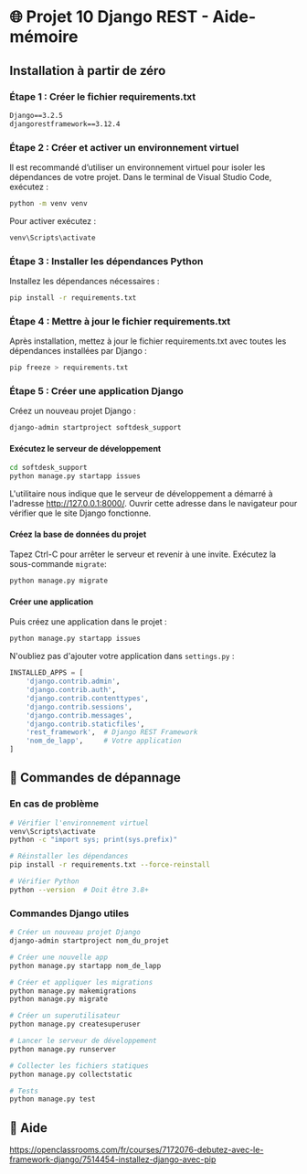 # 🌐 Projet 10 Django REST - Aide-mémoire

## Installation à partir de zéro

### **Étape 1 : Créer le fichier requirements.txt**

```txt
Django==3.2.5
djangorestframework==3.12.4
```

### **Étape 2 : Créer et activer un environnement virtuel**

Il est recommandé d’utiliser un environnement virtuel pour isoler les dépendances de votre projet.
Dans le terminal de Visual Studio Code, exécutez :
```bash
python -m venv venv
```
Pour activer exécutez :
```bash
venv\Scripts\activate
```

### **Étape 3 : Installer les dépendances Python**

Installez les dépendances nécessaires :
```bash
pip install -r requirements.txt
```

### **Étape 4 : Mettre à jour le fichier requirements.txt**

Après installation, mettez à jour le fichier requirements.txt avec toutes les dépendances installées par Django :
```bash
pip freeze > requirements.txt
```

### **Étape 5 : Créer une application Django**

Créez un nouveau projet Django :
```bash
django-admin startproject softdesk_support
```

#### Exécutez le serveur de développement
```bash
cd softdesk_support
python manage.py startapp issues
```
L'utilitaire nous indique que le serveur de développement a démarré à l'adresse http://127.0.0.1:8000/. Ouvrir cette adresse dans le navigateur pour vérifier que le site Django fonctionne.

#### Créez la base de données du projet
Tapez Ctrl-C pour arrêter le serveur et revenir à une invite. Exécutez la sous-commande `migrate`:
```bash
python manage.py migrate
```

#### Créer une application
Puis créez une application dans le projet :
```bash
python manage.py startapp issues
```

N'oubliez pas d'ajouter votre application dans `settings.py` :
```python
INSTALLED_APPS = [
    'django.contrib.admin',
    'django.contrib.auth',
    'django.contrib.contenttypes',
    'django.contrib.sessions',
    'django.contrib.messages',
    'django.contrib.staticfiles',
    'rest_framework',  # Django REST Framework
    'nom_de_lapp',     # Votre application
]
```

## 🔧 **Commandes de dépannage**

### **En cas de problème**
```bash
# Vérifier l'environnement virtuel
venv\Scripts\activate
python -c "import sys; print(sys.prefix)"

# Réinstaller les dépendances
pip install -r requirements.txt --force-reinstall

# Vérifier Python
python --version  # Doit être 3.8+
```

### **Commandes Django utiles**
```bash
# Créer un nouveau projet Django
django-admin startproject nom_du_projet

# Créer une nouvelle app
python manage.py startapp nom_de_lapp

# Créer et appliquer les migrations
python manage.py makemigrations
python manage.py migrate

# Créer un superutilisateur
python manage.py createsuperuser

# Lancer le serveur de développement
python manage.py runserver

# Collecter les fichiers statiques
python manage.py collectstatic

# Tests
python manage.py test
```

## 📄 Aide

https://openclassrooms.com/fr/courses/7172076-debutez-avec-le-framework-django/7514454-installez-django-avec-pip